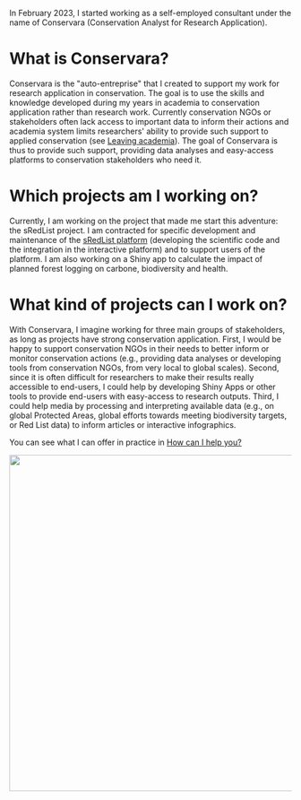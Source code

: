 In February 2023, I started working as a self-employed consultant under the name of Conservara (Conservation Analyst for Research Application). 

# What is Conservara?
Conservara is the "auto-entreprise" that I created to support my work for research application in conservation. The goal is to use the skills and knowledge developed during my years in academia to conservation application rather than research work. Currently conservation NGOs or stakeholders often lack access to important data to inform their actions and academia system limits researchers' ability to provide such support to applied conservation (see [Leaving academia](https://victorcazalis.github.io/LeavingAcademia)). The goal of Conservara is thus to provide such support, providing data analyses and easy-access platforms to conservation stakeholders who need it.

# Which projects am I working on?
Currently, I am working on the project that made me start this adventure: the sRedList project. I am contracted for specific development and maintenance of the [sRedList platform](https://sredlist.eu/#/home) (developing the scientific code and the integration in the interactive platform) and to support users of the platform. I am also working on a Shiny app to calculate the impact of planned forest logging on carbone, biodiversity and health.

# What kind of projects can I work on?
With Conservara, I imagine working for three main groups of stakeholders, as long as projects have strong conservation application. First, I would be happy to support conservation NGOs in their needs to better inform or monitor conservation actions (e.g., providing data analyses or developing tools from conservation NGOs, from very local to global scales). Second, since it is often difficult for researchers to make their results really accessible to end-users, I could help by developing Shiny Apps or other tools to provide end-users with easy-access to research outputs. Third, I could help media by processing and interpreting available data (e.g., on global Protected Areas, global efforts towards meeting biodiversity targets, or Red List data) to inform articles or interactive infographics.

You can see what I can offer in practice in [How can I help you?](http://conservara.fr/HowCanIHelp)

<img src="https://victorcazalis.github.io/logo.png"  align="center" width="600">
